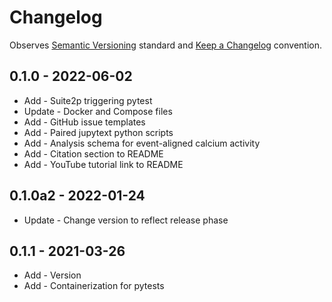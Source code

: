 # Changelog

Observes [Semantic Versioning](https://semver.org/spec/v2.0.0.html) standard and 
[Keep a Changelog](https://keepachangelog.com/en/1.0.0/) convention.

## 0.1.0 - 2022-06-02

+ Add - Suite2p triggering pytest
+ Update - Docker and Compose files
+ Add - GitHub issue templates
+ Add - Paired jupytext python scripts
+ Add - Analysis schema for event-aligned calcium activity
+ Add - Citation section to README
+ Add - YouTube tutorial link to README

## 0.1.0a2 - 2022-01-24

+ Update - Change version to reflect release phase

## 0.1.1 - 2021-03-26

+ Add - Version
+ Add - Containerization for pytests
